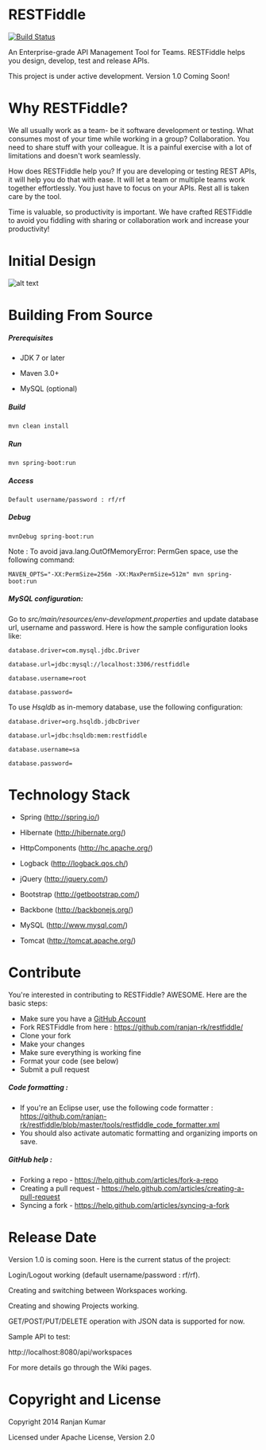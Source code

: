 RESTFiddle
==========

[![Build Status](https://travis-ci.org/ranjan-rk/restfiddle.svg?branch=master)](https://travis-ci.org/ranjan-rk/restfiddle)

An Enterprise-grade API Management Tool for Teams. RESTFiddle helps you design, develop, test and release APIs.

This project is under active development. Version 1.0 Coming Soon!

Why RESTFiddle?
==========

We all usually work as a team- be it software development or testing. What consumes most of your time while working in a group? Collaboration. You need to share stuff with your colleague. It is a painful exercise with a lot of limitations and doesn't work seamlessly.

How does RESTFiddle help you? If you are developing or testing REST APIs, it will help you do that with ease. It will let a team or multiple teams work together effortlessly. You just have to focus on your APIs. Rest all is taken care by the tool.

Time is valuable, so productivity is important. We have crafted RESTFiddle to avoid you fiddling with sharing or collaboration work and increase your productivity!

Initial Design
==========

![alt text](https://raw.githubusercontent.com/ranjan-rk/restfiddle/master/src/main/resources/static/img/rf_screenshot2.jpg "Initial Design")


Building From Source
==========

##### Prerequisites

* JDK 7 or later

* Maven 3.0+

* MySQL (optional)

##### Build

```
mvn clean install
```

##### Run

```
mvn spring-boot:run
```

##### Access

```
Default username/password : rf/rf
```

##### Debug

```
mvnDebug spring-boot:run
```

Note : To avoid java.lang.OutOfMemoryError: PermGen space, use the following command:

```
MAVEN_OPTS="-XX:PermSize=256m -XX:MaxPermSize=512m" mvn spring-boot:run 
```

##### MySQL configuration:

Go to *src/main/resources/env-development.properties* and update database url, username and password. Here is how the sample configuration looks like:

```
database.driver=com.mysql.jdbc.Driver

database.url=jdbc:mysql://localhost:3306/restfiddle

database.username=root

database.password=
```

To use *Hsqldb* as in-memory database, use the following configuration:

```
database.driver=org.hsqldb.jdbcDriver

database.url=jdbc:hsqldb:mem:restfiddle

database.username=sa

database.password=
```


Technology Stack
==========

* Spring (http://spring.io/)

* Hibernate (http://hibernate.org/)

* HttpComponents (http://hc.apache.org/)

* Logback (http://logback.qos.ch/)

* jQuery (http://jquery.com/)

* Bootstrap (http://getbootstrap.com/)

* Backbone (http://backbonejs.org/)

* MySQL (http://www.mysql.com/)

* Tomcat (http://tomcat.apache.org/)


Contribute
==========

You're interested in contributing to RESTFiddle? AWESOME. Here are the basic steps:

- Make sure you have a [GitHub Account](https://github.com/signup/free)
- Fork RESTFiddle from here : https://github.com/ranjan-rk/restfiddle/
- Clone your fork  
- Make your changes
- Make sure everything is working fine
- Format your code (see below)
- Submit a pull request

##### Code formatting :

- If you're an Eclipse user, use the following code formatter : https://github.com/ranjan-rk/restfiddle/blob/master/tools/restfiddle_code_formatter.xml
- You should also activate automatic formatting and organizing imports on save.

##### GitHub help : 

- Forking a repo - https://help.github.com/articles/fork-a-repo
- Creating a pull request - https://help.github.com/articles/creating-a-pull-request
- Syncing a fork - https://help.github.com/articles/syncing-a-fork
 
Release Date
==========

Version 1.0 is coming soon. Here is the current status of the project:

Login/Logout working (default username/password : rf/rf).

Creating and switching between Workspaces working.

Creating and showing Projects working.

GET/POST/PUT/DELETE operation with JSON data is supported for now.

Sample API to test:

http://localhost:8080/api/workspaces

For more details go through the Wiki pages.

Copyright and License
==========

Copyright 2014 Ranjan Kumar

Licensed under Apache License, Version 2.0
